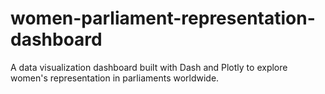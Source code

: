 # women-parliament-representation-dashboard
A data visualization dashboard built with Dash and Plotly to explore women's representation in parliaments worldwide.
